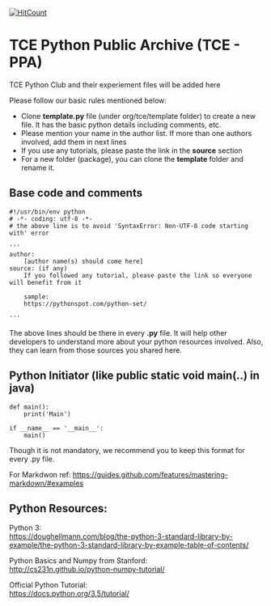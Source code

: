 [![HitCount](http://hits.dwyl.io/teamtact/https://github.com/teamtact/tce_python_public_archive.svg)](http://hits.dwyl.io/teamtact/https://github.com/teamtact/tce_python_public_archive)

# TCE Python Public Archive (TCE - PPA)
TCE Python Club and their experiement files will be added here

Please follow our basic rules mentioned below:
* Clone **template.py** file (under org/tce/template folder) to create a new file. It has the basic python details including comments, etc.
* Please mention your name in the author list. If more than one authors involved, add them in next lines
* If you use any tutorials, please paste the link in the **source** section
* For a new folder (package), you can clone the **template** folder and rename it.


## Base code and comments
```
#!/usr/bin/env python
# -*- coding: utf-8 -*-
# the above line is to avoid 'SyntaxError: Non-UTF-8 code starting with' error

'''
author:
    [author name(s) should come here]
source: (if any)
    If you followed any tutorial, please paste the link so everyone will benefit from it
    
    sample:
    https://pythonspot.com/python-set/
    
'''
```

The above lines should be there in every **.py** file. It will help other developers to understand more about your python resources involved. Also, they can learn from those sources you shared here.


## Python Initiator (like public static void main(..) in java)
```
def main():
    print('Main')    

if __name__ == '__main__':
    main()
```

Though it is not mandatory, we recommend you to keep this format for every .py file. 


For Markdwon ref: https://guides.github.com/features/mastering-markdown/#examples

## Python Resources:
Python 3:  
https://doughellmann.com/blog/the-python-3-standard-library-by-example/the-python-3-standard-library-by-example-table-of-contents/

Python Basics and Numpy from Stanford:  
http://cs231n.github.io/python-numpy-tutorial/

Official Python Tutorial:  
https://docs.python.org/3.5/tutorial/



